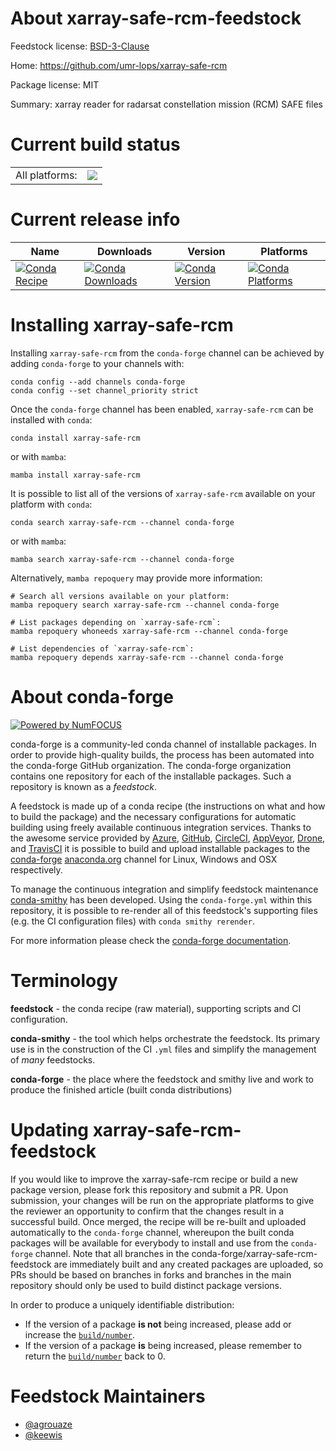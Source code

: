 About xarray-safe-rcm-feedstock
===============================

Feedstock license: [BSD-3-Clause](https://github.com/conda-forge/xarray-safe-rcm-feedstock/blob/main/LICENSE.txt)

Home: https://github.com/umr-lops/xarray-safe-rcm

Package license: MIT

Summary: xarray reader for radarsat constellation mission (RCM) SAFE files

Current build status
====================


<table><tr><td>All platforms:</td>
    <td>
      <a href="https://dev.azure.com/conda-forge/feedstock-builds/_build/latest?definitionId=19594&branchName=main">
        <img src="https://dev.azure.com/conda-forge/feedstock-builds/_apis/build/status/xarray-safe-rcm-feedstock?branchName=main">
      </a>
    </td>
  </tr>
</table>

Current release info
====================

| Name | Downloads | Version | Platforms |
| --- | --- | --- | --- |
| [![Conda Recipe](https://img.shields.io/badge/recipe-xarray--safe--rcm-green.svg)](https://anaconda.org/conda-forge/xarray-safe-rcm) | [![Conda Downloads](https://img.shields.io/conda/dn/conda-forge/xarray-safe-rcm.svg)](https://anaconda.org/conda-forge/xarray-safe-rcm) | [![Conda Version](https://img.shields.io/conda/vn/conda-forge/xarray-safe-rcm.svg)](https://anaconda.org/conda-forge/xarray-safe-rcm) | [![Conda Platforms](https://img.shields.io/conda/pn/conda-forge/xarray-safe-rcm.svg)](https://anaconda.org/conda-forge/xarray-safe-rcm) |

Installing xarray-safe-rcm
==========================

Installing `xarray-safe-rcm` from the `conda-forge` channel can be achieved by adding `conda-forge` to your channels with:

```
conda config --add channels conda-forge
conda config --set channel_priority strict
```

Once the `conda-forge` channel has been enabled, `xarray-safe-rcm` can be installed with `conda`:

```
conda install xarray-safe-rcm
```

or with `mamba`:

```
mamba install xarray-safe-rcm
```

It is possible to list all of the versions of `xarray-safe-rcm` available on your platform with `conda`:

```
conda search xarray-safe-rcm --channel conda-forge
```

or with `mamba`:

```
mamba search xarray-safe-rcm --channel conda-forge
```

Alternatively, `mamba repoquery` may provide more information:

```
# Search all versions available on your platform:
mamba repoquery search xarray-safe-rcm --channel conda-forge

# List packages depending on `xarray-safe-rcm`:
mamba repoquery whoneeds xarray-safe-rcm --channel conda-forge

# List dependencies of `xarray-safe-rcm`:
mamba repoquery depends xarray-safe-rcm --channel conda-forge
```


About conda-forge
=================

[![Powered by
NumFOCUS](https://img.shields.io/badge/powered%20by-NumFOCUS-orange.svg?style=flat&colorA=E1523D&colorB=007D8A)](https://numfocus.org)

conda-forge is a community-led conda channel of installable packages.
In order to provide high-quality builds, the process has been automated into the
conda-forge GitHub organization. The conda-forge organization contains one repository
for each of the installable packages. Such a repository is known as a *feedstock*.

A feedstock is made up of a conda recipe (the instructions on what and how to build
the package) and the necessary configurations for automatic building using freely
available continuous integration services. Thanks to the awesome service provided by
[Azure](https://azure.microsoft.com/en-us/services/devops/), [GitHub](https://github.com/),
[CircleCI](https://circleci.com/), [AppVeyor](https://www.appveyor.com/),
[Drone](https://cloud.drone.io/welcome), and [TravisCI](https://travis-ci.com/)
it is possible to build and upload installable packages to the
[conda-forge](https://anaconda.org/conda-forge) [anaconda.org](https://anaconda.org/)
channel for Linux, Windows and OSX respectively.

To manage the continuous integration and simplify feedstock maintenance
[conda-smithy](https://github.com/conda-forge/conda-smithy) has been developed.
Using the ``conda-forge.yml`` within this repository, it is possible to re-render all of
this feedstock's supporting files (e.g. the CI configuration files) with ``conda smithy rerender``.

For more information please check the [conda-forge documentation](https://conda-forge.org/docs/).

Terminology
===========

**feedstock** - the conda recipe (raw material), supporting scripts and CI configuration.

**conda-smithy** - the tool which helps orchestrate the feedstock.
                   Its primary use is in the construction of the CI ``.yml`` files
                   and simplify the management of *many* feedstocks.

**conda-forge** - the place where the feedstock and smithy live and work to
                  produce the finished article (built conda distributions)


Updating xarray-safe-rcm-feedstock
==================================

If you would like to improve the xarray-safe-rcm recipe or build a new
package version, please fork this repository and submit a PR. Upon submission,
your changes will be run on the appropriate platforms to give the reviewer an
opportunity to confirm that the changes result in a successful build. Once
merged, the recipe will be re-built and uploaded automatically to the
`conda-forge` channel, whereupon the built conda packages will be available for
everybody to install and use from the `conda-forge` channel.
Note that all branches in the conda-forge/xarray-safe-rcm-feedstock are
immediately built and any created packages are uploaded, so PRs should be based
on branches in forks and branches in the main repository should only be used to
build distinct package versions.

In order to produce a uniquely identifiable distribution:
 * If the version of a package **is not** being increased, please add or increase
   the [``build/number``](https://docs.conda.io/projects/conda-build/en/latest/resources/define-metadata.html#build-number-and-string).
 * If the version of a package **is** being increased, please remember to return
   the [``build/number``](https://docs.conda.io/projects/conda-build/en/latest/resources/define-metadata.html#build-number-and-string)
   back to 0.

Feedstock Maintainers
=====================

* [@agrouaze](https://github.com/agrouaze/)
* [@keewis](https://github.com/keewis/)

